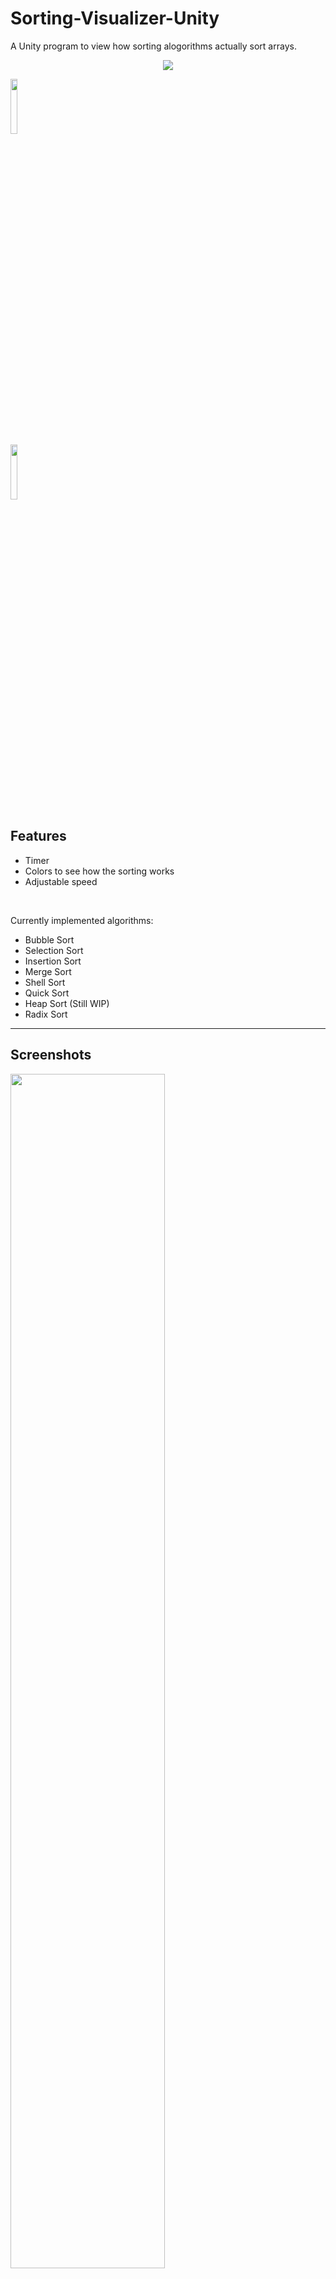 # Sorting-Visualizer-Unity

A Unity program to view how sorting alogorithms actually sort arrays.

<p align="center">
<a href="https://hits.seeyoufarm.com"><img src="https://hits.seeyoufarm.com/api/count/incr/badge.svg?url=https%3A%2F%2Fgithub.com%2FZouheirN%2FSorting-Visualizer-Unity&count_bg=%2300B2EE&title_bg=%23555555&icon=&icon_color=%23E7E7E7&title=views&edge_flat=false"/></a>
</p>

[<img src="https://img.shields.io/badge/-Try%20it%20now!-green" width="15%">](https://zouheirn.github.io/Sorting-Visualizer-Unity/)
<br>
[<img src="https://img.shields.io/badge/-Download-purple" width = "15%">](https://github.com/ZouheirN/Sorting-Visualizer-Unity/releases)

## Features

- Timer
- Colors to see how the sorting works
- Adjustable speed

<br>

Currently implemented algorithms:
- Bubble Sort
- Selection Sort
- Insertion Sort
- Merge Sort
- Shell Sort
- Quick Sort
- Heap Sort (Still WIP)
- Radix Sort


- - - -
## Screenshots

<img src="https://user-images.githubusercontent.com/61628216/216364077-cf0f8ed1-78d1-462d-9063-9a49f0c6d34a.PNG" width=70% height=70%>
<br>
<img src="https://user-images.githubusercontent.com/61628216/216364414-52a9c456-81f8-4148-8418-713f6b71da6c.PNG" width=70% height=70%>
<br>
<img src="https://user-images.githubusercontent.com/61628216/216364491-bb356274-0e3a-42e8-b610-dab527008266.PNG" width=70% height=70%>
<br>
<img src="https://user-images.githubusercontent.com/61628216/216364588-4b2f9bf8-379d-4be1-9337-9ac5ba4331eb.PNG" width=70% height=70%>
<br>
<img src="https://user-images.githubusercontent.com/61628216/216364675-6b4b8092-affb-41e3-ad54-50afa8a44e4f.PNG" width=70% height=70%>
<br>
<img src="https://user-images.githubusercontent.com/61628216/216364745-815968ea-0897-4ffc-ada6-5b921b714c6a.PNG" width=70% height=70%>
<br>
<img src="https://user-images.githubusercontent.com/61628216/216364833-8c0101d2-a528-46fa-ac53-21964ed11c32.PNG" width=70% height=70%>
<br>
<img src="https://user-images.githubusercontent.com/61628216/216364895-87b05696-dbe7-45e5-8b45-da705a3fa1d0.PNG" width=70% height=70%>

